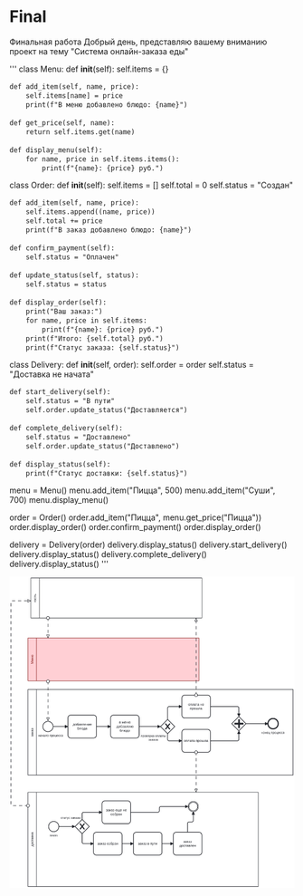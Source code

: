 # Final
Финальная работа
Добрый день, представляю вашему вниманию проект на тему "Система онлайн-заказа еды"

'''
class Menu:
    def __init__(self):
        self.items = {}

    def add_item(self, name, price):
        self.items[name] = price
        print(f"В меню добавлено блюдо: {name}")

    def get_price(self, name):
        return self.items.get(name)

    def display_menu(self):
        for name, price in self.items.items():
            print(f"{name}: {price} руб.")


class Order:
    def __init__(self):
        self.items = []
        self.total = 0
        self.status = "Создан"

    def add_item(self, name, price):
        self.items.append((name, price))
        self.total += price
        print(f"В заказ добавлено блюдо: {name}")

    def confirm_payment(self):
        self.status = "Оплачен"

    def update_status(self, status):
        self.status = status

    def display_order(self):
        print("Ваш заказ:")
        for name, price in self.items:
            print(f"{name}: {price} руб.")
        print(f"Итого: {self.total} руб.")
        print(f"Статус заказа: {self.status}")


class Delivery:
    def __init__(self, order):
        self.order = order
        self.status = "Доставка не начата"

    def start_delivery(self):
        self.status = "В пути"
        self.order.update_status("Доставляется")

    def complete_delivery(self):
        self.status = "Доставлено"
        self.order.update_status("Доставлено")

    def display_status(self):
        print(f"Статус доставки: {self.status}")


menu = Menu()
menu.add_item("Пицца", 500)
menu.add_item("Суши", 700)
menu.display_menu()

order = Order()
order.add_item("Пицца", menu.get_price("Пицца"))
order.display_order()
order.confirm_payment()
order.display_order()

delivery = Delivery(order)
delivery.display_status()
delivery.start_delivery()
delivery.display_status()
delivery.complete_delivery()
delivery.display_status()
'''

<img src="https://raw.githubusercontent.com/D1nteSS/Final/513b73c0d6fcee61dc8ca8f765782a619ef5a26b/bpmn/diagram1.svg">
